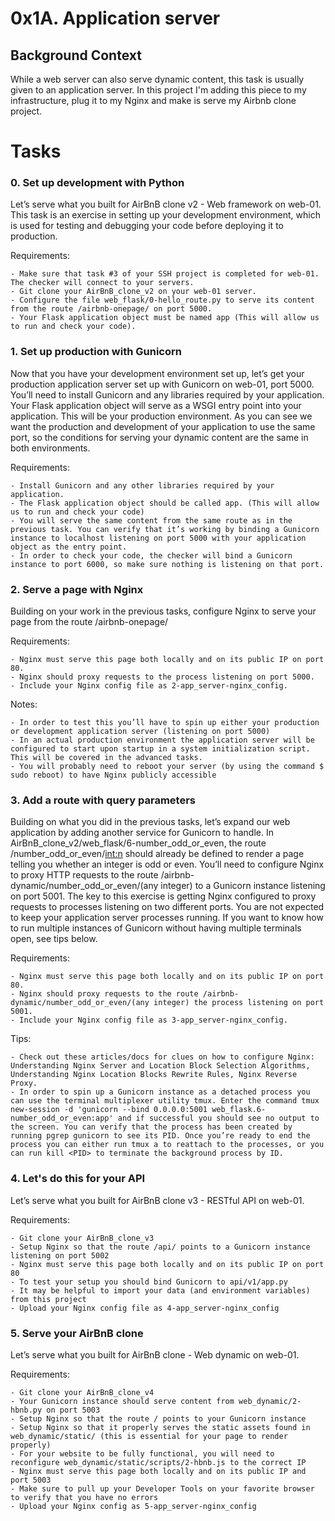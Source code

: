# 0x1A. Application server

## Background Context
While a web server can also serve dynamic content, this task is usually given to an application server. In this project I'm adding this piece to my infrastructure, plug it to my Nginx and make is serve my Airbnb clone project.

# Tasks

### 0. Set up development with Python 
Let’s serve what you built for AirBnB clone v2 - Web framework on web-01. This task is an exercise in setting up your development environment, which is used for testing and debugging your code before deploying it to production.

Requirements:

    - Make sure that task #3 of your SSH project is completed for web-01. The checker will connect to your servers.
    - Git clone your AirBnB_clone_v2 on your web-01 server.
    - Configure the file web_flask/0-hello_route.py to serve its content from the route /airbnb-onepage/ on port 5000.
    - Your Flask application object must be named app (This will allow us to run and check your code).

### 1. Set up production with Gunicorn 
Now that you have your development environment set up, let’s get your production application server set up with Gunicorn on web-01, port 5000. You’ll need to install Gunicorn and any libraries required by your application. Your Flask application object will serve as a WSGI entry point into your application. This will be your production environment. As you can see we want the production and development of your application to use the same port, so the conditions for serving your dynamic content are the same in both environments.

Requirements:

    - Install Gunicorn and any other libraries required by your application.
    - The Flask application object should be called app. (This will allow us to run and check your code)
    - You will serve the same content from the same route as in the previous task. You can verify that it’s working by binding a Gunicorn instance to localhost listening on port 5000 with your application object as the entry point.
    - In order to check your code, the checker will bind a Gunicorn instance to port 6000, so make sure nothing is listening on that port.

### 2. Serve a page with Nginx 
Building on your work in the previous tasks, configure Nginx to serve your page from the route /airbnb-onepage/

Requirements:

    - Nginx must serve this page both locally and on its public IP on port 80.
    - Nginx should proxy requests to the process listening on port 5000.
    - Include your Nginx config file as 2-app_server-nginx_config.

Notes:

    - In order to test this you’ll have to spin up either your production or development application server (listening on port 5000)
    - In an actual production environment the application server will be configured to start upon startup in a system initialization script. This will be covered in the advanced tasks.
    - You will probably need to reboot your server (by using the command $ sudo reboot) to have Nginx publicly accessible

### 3. Add a route with query parameters 
Building on what you did in the previous tasks, let’s expand our web application by adding another service for Gunicorn to handle. In AirBnB_clone_v2/web_flask/6-number_odd_or_even, the route /number_odd_or_even/<int:n> should already be defined to render a page telling you whether an integer is odd or even. You’ll need to configure Nginx to proxy HTTP requests to the route /airbnb-dynamic/number_odd_or_even/(any integer) to a Gunicorn instance listening on port 5001. The key to this exercise is getting Nginx configured to proxy requests to processes listening on two different ports. You are not expected to keep your application server processes running. If you want to know how to run multiple instances of Gunicorn without having multiple terminals open, see tips below.

Requirements:

    - Nginx must serve this page both locally and on its public IP on port 80.
    - Nginx should proxy requests to the route /airbnb-dynamic/number_odd_or_even/(any integer) the process listening on port 5001.
    - Include your Nginx config file as 3-app_server-nginx_config.

Tips:

    - Check out these articles/docs for clues on how to configure Nginx: Understanding Nginx Server and Location Block Selection Algorithms, Understanding Nginx Location Blocks Rewrite Rules, Nginx Reverse Proxy.
    - In order to spin up a Gunicorn instance as a detached process you can use the terminal multiplexer utility tmux. Enter the command tmux new-session -d 'gunicorn --bind 0.0.0.0:5001 web_flask.6-number_odd_or_even:app' and if successful you should see no output to the screen. You can verify that the process has been created by running pgrep gunicorn to see its PID. Once you’re ready to end the process you can either run tmux a to reattach to the processes, or you can run kill <PID> to terminate the background process by ID.

### 4. Let's do this for your API 

Let’s serve what you built for AirBnB clone v3 - RESTful API on web-01.

Requirements:

    - Git clone your AirBnB_clone_v3
    - Setup Nginx so that the route /api/ points to a Gunicorn instance listening on port 5002
    - Nginx must serve this page both locally and on its public IP on port 80
    - To test your setup you should bind Gunicorn to api/v1/app.py
    - It may be helpful to import your data (and environment variables) from this project
    - Upload your Nginx config file as 4-app_server-nginx_config

### 5. Serve your AirBnB clone 

Let’s serve what you built for AirBnB clone - Web dynamic on web-01.

Requirements:

    - Git clone your AirBnB_clone_v4
    - Your Gunicorn instance should serve content from web_dynamic/2-hbnb.py on port 5003
    - Setup Nginx so that the route / points to your Gunicorn instance
    - Setup Nginx so that it properly serves the static assets found in web_dynamic/static/ (this is essential for your page to render properly)
    - For your website to be fully functional, you will need to reconfigure web_dynamic/static/scripts/2-hbnb.js to the correct IP
    - Nginx must serve this page both locally and on its public IP and port 5003
    - Make sure to pull up your Developer Tools on your favorite browser to verify that you have no errors
    - Upload your Nginx config as 5-app_server-nginx_config
 

